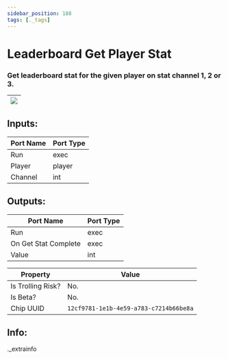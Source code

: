 ```yaml
---
sidebar_position: 188
tags: [._tags]
---
```


# Leaderboard Get Player Stat


### Get leaderboard stat for the given player on stat channel 1, 2 or 3.

| ![](https://images-ext-2.discordapp.net/external/MPmIaQzlEPmgGWlgi-WxBBXt0Bjv_zWPkg1y1f_sy3s/https/www.recroomcircuits.com/image/circuit/absolute-value?width=206&height=108) |
|-----|

## Inputs:
| Port Name | Port Type |
|-----------|-----------|
| Run | exec |
| Player | player |
| Channel | int |

## Outputs:
| Port Name | Port Type |
|-----------|-----------|
| Run | exec |
| On Get Stat Complete | exec |
| Value | int | 

| Property  | Value |
|-------------------|-----------|
| Is Trolling Risk? | No. |
| Is Beta? | No. |
| Chip UUID | `12cf9781-1e1b-4e59-a783-c7214b66be8a` |

## Info:
._extrainfo
